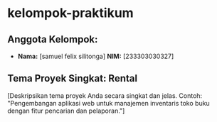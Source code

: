 # kelompok-praktikum

## Anggota Kelompok:

* **Nama:** [samuel felix silitonga]
    **NIM:** [233303030327]


## Tema Proyek Singkat: Rental

[Deskripsikan tema proyek Anda secara singkat dan jelas. Contoh: "Pengembangan aplikasi web untuk manajemen inventaris toko buku dengan fitur pencarian dan pelaporan."]
